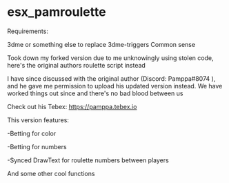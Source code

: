 # esx_pamroulette

Requirements:

3dme or something else to replace 3dme-triggers
Common sense



Took down my forked version due to me unknowingly using stolen code, here's the original authors roulette script instead

I have since discussed with the original author (Discord: Pamppa#8074 ), and he gave me permission to upload his updated version instead. We have worked things out since and there's no bad blood between us

Check out his Tebex: https://pamppa.tebex.io

This version features:

-Betting for color

-Betting for numbers

-Synced DrawText for roulette numbers between players

And some other cool functions


